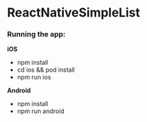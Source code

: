 # ReactNativeSimpleList

### Running the app:

**iOS**

- npm install
- cd ios && pod install
- npm run ios

**Android**

- npm install
- npm run android